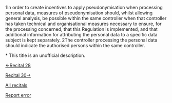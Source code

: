 
1In order to create incentives to apply pseudonymisation when processing personal data, measures of pseudonymisation should, whilst allowing general analysis, be possible within the same controller when that controller has taken technical and organisational measures necessary to ensure, for the processing concerned, that this Regulation is implemented, and that additional information for attributing the personal data to a specific data subject is kept separately. 2The controller processing the personal data should indicate the authorised persons within the same controller.


\* This title is an unofficial description.




[←Recital 28](https://gdpr-info.eu/recitals/no-28/ "28 - Introduction of Pseudonymisation")


[Recital 30→](https://gdpr-info.eu/recitals/no-30/ "30 - Online Identifiers for Profiling and Identification")


[All recitals](https://gdpr-info.eu/recitals/)

[Report error](https://gdpr-info.eu/gf/?TB_iframe=true&height=306 "Your message")

